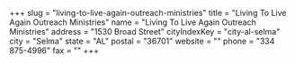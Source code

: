 +++
slug = "living-to-live-again-outreach-ministries"
title = "Living To Live Again Outreach Ministries"
name = "Living To Live Again Outreach Ministries"
address = "1530 Broad Street"
cityIndexKey = "city-al-selma"
city = "Selma"
state = "AL"
postal = "36701"
website = ""
phone = "334 875-4996"
fax = ""
+++
